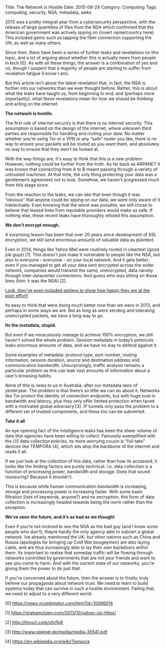 Title: The Network is Hostile
Date: 2015-08-24
Category: Computing
Tags: computing, security, NSA, metadata, awks

2013 was a pretty integral year from a cybersecurity perspective, with the release of large quantities of files from the NSA which confirmed that the American government was actively spying on {insert name/country here} This included gems such as tapping the fiber connection supporting the UN, as well as many others.

Since then, there have been a series of further leaks and revelations on this topic, and a lot of arguing about whether this is actually news from people in tech [0]. As with all these things, the answer is a combination of yes and no, though I suspect that a majority of people are starting to suffer from revelation fatigue (I know I am).

But this article isn’t about the latest revelation that, in fact, the NSA is further into our networks than we ever thought before. Rather, this is about what the leaks have taught us, from beginning to end, and (perhaps more importantly), what these revelations mean for how we should be thinking and acting on the internet. 

**The network is hostile.**

The first rule of internet security is that there is no internet security. This assumption is based on the design of the internet, where unknown third parties are responsible for handling and routing your data. No matter whether you’re using Tor or a VPN or any “safe” router you like, there is no way to ensure your packets will be routed as you want them, and absolutely no way to ensure that they won’t be looked at. 

With the way things are, it's easy to think that this is a new problem. However, nothing could be further from the truth. As far back as ARPANET it was known that connecting from A to B meant passing through a variety of untrusted machines. At that time, the only thing protecting your data was a gentlemen’s agreement not to look. Somehow, we haven't progressed much from this stage since.

From the reaction to the leaks, we can see that even though it was “obvious” that anyone could be spying on our data, we were only aware of it intelectually. Even knowing that the worst was possible, we still chose to believe that leased lines from reputable providers would make us safe. If nothing else, these recent leaks have thoroughly refuted this assumption.

**We don't encrypt enough.**

A surprising lesson has been that over 20 years since development of SSL encryption, we still send enormous amounts of valuable data as plaintext. 

Even in 2014, things like Yahoo Mail were routinely routed in cleartext (good job guys) [1]. This doesn't just make it vulnerable to people like the NSA, but also to everyone - everyone - on your local network. And it gets better; even if you managed to get all your data sent encrypted across the wider network, companies would transmit the same, unencrypted, data naively through inter-datacenter connections. And guess who was sitting on those lines (hint: it was the NSA) [2].


[Look, they’ve even included smileys to show how happy they are at the poor effort!](https://upload.wikimedia.org/wikipedia/commons/f/f2/NSA_Muscular_Google_Cloud.jpg "Well, you tried")

Its easy to think that were doing much better now than we were in 2013, and perhaps in some ways we are. But as long as were sending and tolerating unencrypted packets, we have a long way to go.

**Its the metadata, stupid.**

But even if we miraculously manage to achieve 100% encryption, we still haven't solved the whole problem. Session metadata in today’s protocols leaks enormous amounts of data, and we have no way to defend against it. 

Some examples of metadata: protocol type, port number, routing information, session duration, source and destination address and communication bandwidth. Unsurprisingly, traffic analysis remains a particular problem as this can leak vast amounts of information about a user’s browsing habits.

None of this is news to us in Australia, after our metadata laws of yesteryear. The problem is that there’s so little we can do about it. Networks like Tor protect the identity of connection endpoints, but with huge cost in bandwidth and latency, plus they only offer limited protection when faced with a motivated global adversary [3]. IP tunnels only pass the problem to a different set of trusted components, and these too can be subverted.

**Take it all**

An eye opening fact of the intelligence leaks has been the sheer volume of data that agencies have been willing to collect. Famously exemplified with the US data collection policies, its more worrying cousin is “full take” devices like TEMPORA [4], which sits atop the backbone of the internet and reads it all.

If we just look at the collection of this data, rather than how its accessed, it looks like the limiting factors are purely technical. i.e. data collection is a function of processing power, bandwidth and storage. Does that sound reassuring? Because it shouldn't.

This is because while human communication bandwidth is increasing, storage and processing power is increasing faster. With some basic filtration (lists of keywords, anyone?) and no encryption, this form of data collection is increasingly headed towards being the norm rather than the exception. 

**We’ve seen the future, and it’s as bad as we thought**

Even if you’re not inclined to see the NSA as the bad guy (and I know some people who don't), theyre hardly the only agency able to subvert a global network. Ive already mentioned the UK, but other nations such as China and Russia (apologies for bringing up Cold War boogeymen) are also laying cable, and are thus increasingly able to lay their own backdoors within them. Its important to realise that someday traffic will be flowing through networks controlled by governments that are not your friends and want to see you come to harm. And with the current state of our networks, you're giving them the power to do just that.

If you're concerned about the future, then the answer is to finally, truly believe our propaganda about network trust. We need to learn to build systems today that can survive in such a hostile environment. Failing that, we need to adjust to a very different world.

[0] https://news.ycombinator.com/item?id=10066014 

[1] https://grahamcluley.com/2013/10/yahoo-ssl-https/ 

[2] http://tinyurl.com/ofcfkj8 

[3] http://www.spiegel.de/media/media-35541.pdf 

[4] https://en.wikipedia.org/wiki/Tempora 

